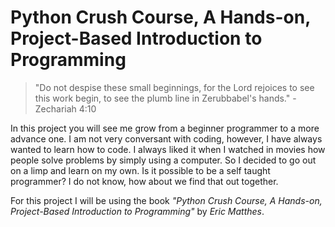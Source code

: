 # Python Crush Course, A Hands-on, Project-Based Introduction to Programming

>"Do not despise these small beginnings, for the Lord rejoices to see this work begin, to see the plumb line in Zerubbabel's hands." - Zechariah 4:10

In this project you will see me grow from a beginner programmer to a more advance one. I am not very conversant with coding, however, I have always wanted to learn how to code. I always liked it when I watched in movies how people solve problems by simply using a computer. So I decided to go out on a limp and learn on my own. Is it possible to be a self taught programmer? I do not know, how about we find that out together.

For this project I will be using the book *"Python Crush Course, A Hands-on, Project-Based Introduction to Programming"* by *Eric Matthes*.
